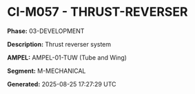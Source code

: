# CI-M057 - THRUST-REVERSER

**Phase:** 03-DEVELOPMENT

**Description:** Thrust reverser system

**AMPEL:** AMPEL-01-TUW (Tube and Wing)

**Segment:** M-MECHANICAL

**Generated:** 2025-08-25 17:27:29 UTC
